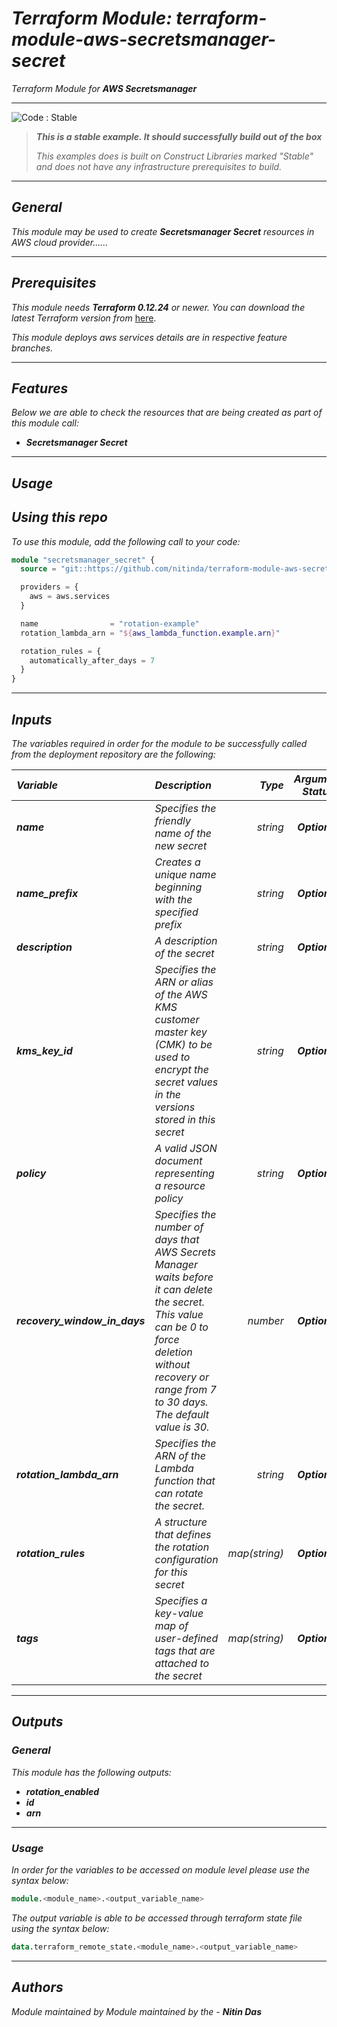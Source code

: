 # _Terraform Module: terraform-module-aws-secretsmanager-secret_
_Terraform Module for_ **_AWS Secretsmanager_**


<!--BEGIN STABILITY BANNER-->
---

![_Code : Stable_](https://img.shields.io/badge/Code-Stable-brightgreen?style=for-the-badge&logo=github)

> **_This is a stable example. It should successfully build out of the box_**
>
> _This examples does is built on Construct Libraries marked "Stable" and does not have any infrastructure prerequisites to build._

---
<!--END STABILITY BANNER-->


## _General_

_This module may be used to create_ **_Secretsmanager Secret_** _resources in AWS cloud provider......_

---


## _Prerequisites_

_This module needs_ **_Terraform 0.12.24_** _or newer._
_You can download the latest Terraform version from_ [here](https://www.terraform.io/downloads.html).

_This module deploys aws services details are in respective feature branches._


---



## _Features_

_Below we are able to check the resources that are being created as part of this module call:_

* **_Secretsmanager Secret_**



---

## _Usage_

## _Using this repo_

_To use this module, add the following call to your code:_

```tf
module "secretsmanager_secret" {
  source = "git::https://github.com/nitinda/terraform-module-aws-secretsmanager-secret.git?ref=master"

  providers = {
    aws = aws.services
  }

  name                = "rotation-example"
  rotation_lambda_arn = "${aws_lambda_function.example.arn}"

  rotation_rules = {
    automatically_after_days = 7
  }
}
```


---

## _Inputs_

_The variables required in order for the module to be successfully called from the deployment repository are the following:_


|**_Variable_** | **_Description_** | **_Type_** | **_Argument Status_** | **_Default Value_** |
|:----|:----|-----:|:---:|:---:|
| **_name_** | _Specifies the friendly name of the new secret_ | _string_ | **_Optional_** | **_null_** |
| **_name\_prefix_** | _Creates a unique name beginning with the specified prefix_ | _string_ | **_Optional_** | **_null_** |
| **_description_** | _A description of the secret_ | _string_ | **_Optional_** | **_null_** |
| **_kms\_key\_id_** | _Specifies the ARN or alias of the AWS KMS customer master key (CMK) to be used to encrypt the secret values in the versions stored in this secret_ | _string_ | **_Optional_** | **_null_** |
| **_policy_** | _A valid JSON document representing a resource policy_ | _string_ | **_Optional_** | **_null_** |
| **_recovery\_window\_in\_days_** | _Specifies the number of days that AWS Secrets Manager waits before it can delete the secret. This value can be 0 to force deletion without recovery or range from 7 to 30 days. The default value is 30._ | _number_ | **_Optional_** | **_30_** |
| **_rotation\_lambda\_arn_** | _Specifies the ARN of the Lambda function that can rotate the secret._ | _string_ | **_Optional_** | **_null_** |
| **_rotation\_rules_** | _A structure that defines the rotation configuration for this secret_ | _map(string)_ | **_Optional_** | **_{}_** |
| **_tags_** | _Specifies a key-value map of user-defined tags that are attached to the secret_ | _map(string)_ | **_Optional_** | **_{}_** |


---

## _Outputs_

### _General_

_This module has the following outputs:_

* **_rotation\_enabled_**
* **_id_**
* **_arn_**

---


### _Usage_

_In order for the variables to be accessed on module level please use the syntax below:_

```tf
module.<module_name>.<output_variable_name>
```

_The output variable is able to be accessed through terraform state file using the syntax below:_

```tf
data.terraform_remote_state.<module_name>.<output_variable_name>
```

---

## _Authors_

_Module maintained by Module maintained by the -_ **_Nitin Das_**